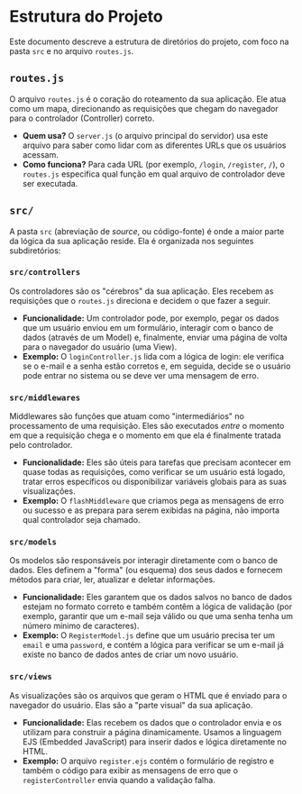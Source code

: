 # Estrutura do Projeto

Este documento descreve a estrutura de diretórios do projeto, com foco na pasta `src` e no arquivo `routes.js`.

## `routes.js`

O arquivo `routes.js` é o coração do roteamento da sua aplicação. Ele atua como um mapa, direcionando as requisições que chegam do navegador para o controlador (Controller) correto. 

- **Quem usa?** O `server.js` (o arquivo principal do servidor) usa este arquivo para saber como lidar com as diferentes URLs que os usuários acessam.
- **Como funciona?** Para cada URL (por exemplo, `/login`, `/register`, `/`), o `routes.js` especifica qual função em qual arquivo de controlador deve ser executada.

## `src/`

A pasta `src` (abreviação de *source*, ou código-fonte) é onde a maior parte da lógica da sua aplicação reside. Ela é organizada nos seguintes subdiretórios:

### `src/controllers`

Os controladores são os "cérebros" da sua aplicação. Eles recebem as requisições que o `routes.js` direciona e decidem o que fazer a seguir.

- **Funcionalidade:** Um controlador pode, por exemplo, pegar os dados que um usuário enviou em um formulário, interagir com o banco de dados (através de um Model) e, finalmente, enviar uma página de volta para o navegador do usuário (uma View).
- **Exemplo:** O `loginController.js` lida com a lógica de login: ele verifica se o e-mail e a senha estão corretos e, em seguida, decide se o usuário pode entrar no sistema ou se deve ver uma mensagem de erro.

### `src/middlewares`

Middlewares são funções que atuam como "intermediários" no processamento de uma requisição. Eles são executados *entre* o momento em que a requisição chega e o momento em que ela é finalmente tratada pelo controlador.

- **Funcionalidade:** Eles são úteis para tarefas que precisam acontecer em quase todas as requisições, como verificar se um usuário está logado, tratar erros específicos ou disponibilizar variáveis globais para as suas visualizações.
- **Exemplo:** O `flashMiddleware` que criamos pega as mensagens de erro ou sucesso e as prepara para serem exibidas na página, não importa qual controlador seja chamado.

### `src/models`

Os modelos são responsáveis por interagir diretamente com o banco de dados. Eles definem a "forma" (ou esquema) dos seus dados e fornecem métodos para criar, ler, atualizar e deletar informações.

- **Funcionalidade:** Eles garantem que os dados salvos no banco de dados estejam no formato correto e também contêm a lógica de validação (por exemplo, garantir que um e-mail seja válido ou que uma senha tenha um número mínimo de caracteres).
- **Exemplo:** O `RegisterModel.js` define que um usuário precisa ter um `email` e uma `password`, e contém a lógica para verificar se um e-mail já existe no banco de dados antes de criar um novo usuário.

### `src/views`

As visualizações são os arquivos que geram o HTML que é enviado para o navegador do usuário. Elas são a "parte visual" da sua aplicação.

- **Funcionalidade:** Elas recebem os dados que o controlador envia e os utilizam para construir a página dinamicamente. Usamos a linguagem EJS (Embedded JavaScript) para inserir dados e lógica diretamente no HTML.
- **Exemplo:** O arquivo `register.ejs` contém o formulário de registro e também o código para exibir as mensagens de erro que o `registerController` envia quando a validação falha.
